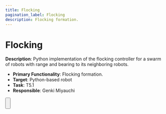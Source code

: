 ```yaml
---
title: Flocking
pagination_label: Flocking
description: Flocking formation.
---
```


# Flocking

**Description**: Python implementation of the flocking controller for a swarm of robots with range and bearing to its neighboring robots.

* **Primary Functionality**: Flocking formation.
* **Target**: Python-based robot
* **Task**: T5.1
* **Responsible**: Genki Miyauchi

<Button label="🔗 genkimiyauchi/flocking repository" link="https://github.com/genkimiyauchi/flocking" block /><br />